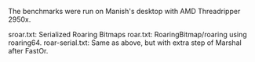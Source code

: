 The benchmarks were run on Manish's desktop with AMD Threadripper 2950x.

sroar.txt: Serialized Roaring Bitmaps
roar.txt: RoaringBitmap/roaring using roaring64.
roar-serial.txt: Same as above, but with extra step of Marshal after FastOr.

